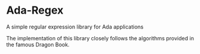 # Ada-Regex
A simple regular expression library for Ada applications

The implementation of this library closely follows the algorithms provided in the famous Dragon Book.

